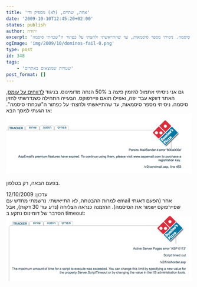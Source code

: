 ```yaml
---
title: 'אחת, שתיים, (לא) מספיק ודי'
date: '2009-10-10T12:45:20+02:00'
status: publish
author: יהודה
excerpt: 'גם אני ניסיתי אתמול להזמין פיצה ב 50% הנחה מדומינוס. בניגוד לדווחים על עומס, האתר דווקא עבד יפה, ואפילו תואם פיירפוקס. הבעייה התחילה כשנדרשתי להזין סיסמה. ניסיתי מספר סיסמאות, עד שהתייאשתי ולחצתי על כפתור ה"שכחתי סיסמה"'
ogImage: 'img/2009/10/dominos-fail-0.png'
type: post
id: 348
tags:
    - 'שטויות שמוצאים באתרים'
post_format: []
---
```

גם אני ניסיתי אתמול להזמין פיצה ב 50% הנחה מדומינוס. בניגוד [לדווחים על עומס](http://www.ynet.co.il/articles/0,7340,L-3787194,00.html), האתר דווקא עבד יפה, ואפילו תואם פיירפוקס. הבעייה התחילה כשנדרשתי להזין סיסמה. ניסיתי מספר סיסמאות, עד שהתייאשתי ולחצתי על כפתור ה"שכחתי סיסמה". אז הגעתי למסך הבא:  
![אז שכחנו לחדש, אז מה כבר קרה?](/img/2009/10/dominos-fail-1.png)

בפעם הבאה, רק בטלפון.

עדכון: 12/10/2009  
למרות ההבטחה, לא התייאשתי. נרשמתי מחדש עם email אחר (הפעם דאגתי שפיירפוקס ישמור את הסיסמה). ההזמנה כנראה הצליחה (נדע עוד 30 דקות), אבל הסרבר של דומינוס נתקע ב timeout:  
![בפעם הבאה, נא להגדיל את ה timeout](/img/2009/10/dominos-fail-2.png)
